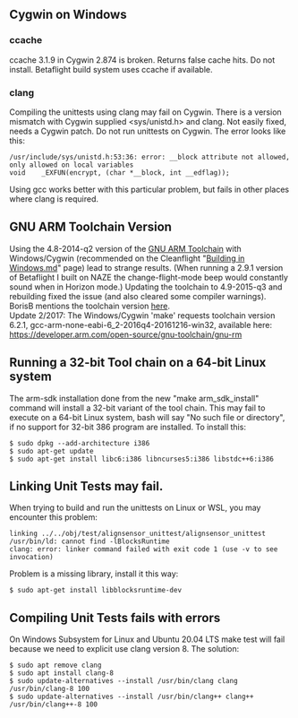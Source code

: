 ## Cygwin on Windows

### ccache
ccache 3.1.9 in Cygwin 2.874 is broken. Returns false cache hits. Do not install. Betaflight build system uses ccache if available.

### clang
Compiling the unittests using clang may fail on Cygwin. There is a version mismatch with Cygwin supplied <sys/unistd.h> and clang. Not easily fixed, needs a Cygwin patch. Do not run unittests on Cygwin. The error looks like this:

    /usr/include/sys/unistd.h:53:36: error: __block attribute not allowed, only allowed on local variables
    void    _EXFUN(encrypt, (char *__block, int __edflag));
Using gcc works better with this particular problem, but fails in other places where clang is required.

## GNU ARM Toolchain Version
Using the 4.8-2014-q2 version of the [GNU ARM Toolchain](https://launchpad.net/gcc-arm-embedded/+download) with Windows/Cygwin (recommended on the Cleanflight "[Building in Windows.md](https://github.com/cleanflight/cleanflight/blob/master/docs/development/Building%20in%20Windows.md)" page) lead to strange results.  (When running a 2.9.1 version of Betaflight I built on NAZE the change-flight-mode beep would constantly sound when in Horizon mode.)  Updating the toolchain to 4.9-2015-q3 and rebuilding fixed the issue (and also cleared some compiler warnings).  BorisB mentions the toolchain version [here](http://www.rcgroups.com/forums/showthread.php?p=34530653#post34530653).  
Update 2/2017:  The Windows/Cygwin 'make' requests toolchain version 6.2.1, gcc-arm-none-eabi-6_2-2016q4-20161216-win32, available here:  https://developer.arm.com/open-source/gnu-toolchain/gnu-rm

## Running a 32-bit Tool chain on a 64-bit Linux system
The arm-sdk installation done from the new "make arm_sdk_install" command will install a 32-bit variant of the tool chain. This may fail to execute on a 64-bit Linux system, bash will say "No such file or directory", if no support for 32-bit 386 program are installed. To install this:

    $ sudo dpkg --add-architecture i386  
    $ sudo apt-get update  
    $ sudo apt-get install libc6:i386 libncurses5:i386 libstdc++6:i386  

## Linking Unit Tests may fail.
When trying to build and run the unittests on Linux or WSL, you may encounter this problem:

    linking ../../obj/test/alignsensor_unittest/alignsensor_unittest
    /usr/bin/ld: cannot find -lBlocksRuntime
    clang: error: linker command failed with exit code 1 (use -v to see invocation)

Problem is a missing library, install it this way:

    $ sudo apt-get install libblocksruntime-dev

## Compiling Unit Tests fails with errors
On Windows Subsystem for Linux and Ubuntu 20.04 LTS make test will fail because we need to explicit use clang version 8. The solution:

    $ sudo apt remove clang
    $ sudo apt install clang-8
    $ sudo update-alternatives --install /usr/bin/clang clang /usr/bin/clang-8 100
    $ sudo update-alternatives --install /usr/bin/clang++ clang++ /usr/bin/clang++-8 100

